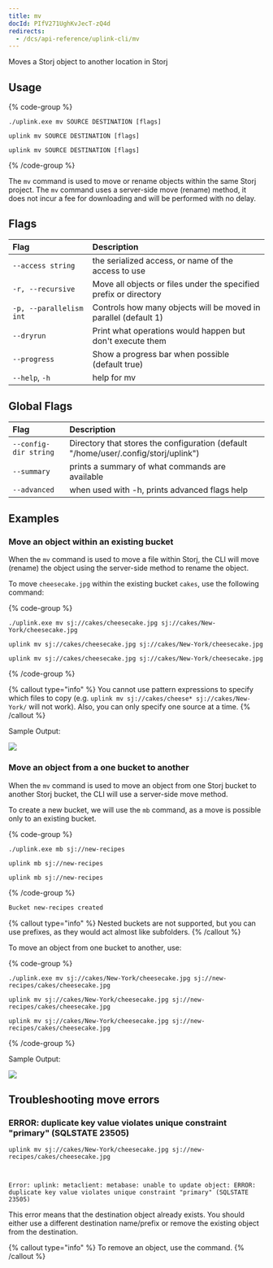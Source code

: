 ```yaml
---
title: mv
docId: PIfV271UghKvJecT-zQ4d
redirects:
  - /dcs/api-reference/uplink-cli/mv
---
```


Moves a Storj object to another location in Storj

## Usage

{% code-group %}

```windows
./uplink.exe mv SOURCE DESTINATION [flags]
```

```linux
uplink mv SOURCE DESTINATION [flags]
```

```macos
uplink mv SOURCE DESTINATION [flags]
```

{% /code-group %}

The `mv` command is used to move or rename objects within the same Storj project. The `mv` command uses a server-side move (rename) method, it does not incur a fee for downloading and will be performed with no delay.

## Flags

| Flag                    | Description                                                       |
| :---------------------- | :---------------------------------------------------------------- |
| `--access string`       | the serialized access, or name of the access to use               |
| `-r, --recursive`       | Move all objects or files under the specified prefix or directory |
| `-p, --parallelism int` | Controls how many objects will be moved in parallel (default 1)   |
| `--dryrun`              | Print what operations would happen but don't execute them         |
| `--progress`            | Show a progress bar when possible (default true)                  |
| `--help`, `-h`          | help for mv                                                       |

## Global Flags

| Flag                  | Description                                                                         |
| :-------------------- | :---------------------------------------------------------------------------------- |
| `--config-dir string` | Directory that stores the configuration (default "/home/user/.config/storj/uplink") |
| `--summary`           | prints a summary of what commands are available                                     |
| `--advanced`          | when used with -h, prints advanced flags help                                       |

## Examples

### Move an object within an existing bucket

When the `mv` command is used to move a file within Storj, the CLI will move (rename) the object using the server-side method to rename the object.

To move `cheesecake.jpg` within the existing bucket `cakes`, use the following command:

{% code-group %}

```windows
./uplink.exe mv sj://cakes/cheesecake.jpg sj://cakes/New-York/cheesecake.jpg
```

```linux
uplink mv sj://cakes/cheesecake.jpg sj://cakes/New-York/cheesecake.jpg
```

```macos
uplink mv sj://cakes/cheesecake.jpg sj://cakes/New-York/cheesecake.jpg
```

{% /code-group %}

{% callout type="info"  %}
You cannot use pattern expressions to specify which files to copy (e.g. `uplink mv sj://cakes/cheese* sj://cakes/New-York/` will not work). Also, you can only specify one source at a time.
{% /callout %}

Sample Output:

![](https://link.us1.storjshare.io/raw/jua7rls6hkx5556qfcmhrqed2tfa/docs/images/fn1JZRT4fFBmNXrzIoBNU_output.png)

### Move an object from a one bucket to another

When the `mv` command is used to move an object from one Storj bucket to another Storj bucket, the CLI will use a server-side move method.

To create a new bucket, we will use the `mb` command, as a move is possible only to an existing bucket.

{% code-group %}

```windows
./uplink.exe mb sj://new-recipes
```

```linux
uplink mb sj://new-recipes
```

```macos
uplink mb sj://new-recipes
```

{% /code-group %}

```powershell
Bucket new-recipes created
```

{% callout type="info"  %}
Nested buckets are not supported, but you can use prefixes, as they would act almost like subfolders.
{% /callout %}

To move an object from one bucket to another, use:

{% code-group %}

```windows
./uplink.exe mv sj://cakes/New-York/cheesecake.jpg sj://new-recipes/cakes/cheesecake.jpg
```

```linux
uplink mv sj://cakes/New-York/cheesecake.jpg sj://new-recipes/cakes/cheesecake.jpg
```

```macos
uplink mv sj://cakes/New-York/cheesecake.jpg sj://new-recipes/cakes/cheesecake.jpg
```

{% /code-group %}

Sample Output:

![](https://link.us1.storjshare.io/raw/jua7rls6hkx5556qfcmhrqed2tfa/docs/images/20_CzBv8l7lU3s83u0GVS_output2.png)

## Troubleshooting move errors

### ERROR: duplicate key value violates unique constraint "primary" (SQLSTATE 23505)

```Text
uplink mv sj://cakes/New-York/cheesecake.jpg sj://new-recipes/cakes/cheesecake.jpg



Error: uplink: metaclient: metabase: unable to update object: ERROR: duplicate key value violates unique constraint "primary" (SQLSTATE 23505)
```

This error means that the destination object already exists. You should either use a different destination name/prefix or remove the existing object from the destination.

{% callout type="info"  %}
To remove an object, use the [](docId:eavv_906IH-39ylIXq30d) command.
{% /callout %}
